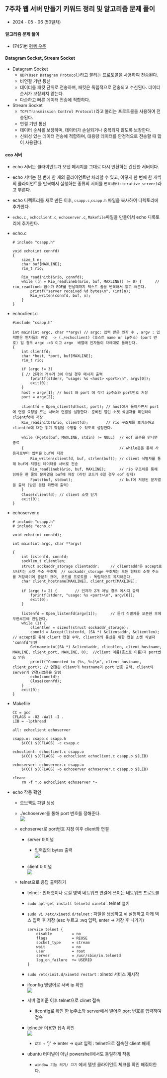 ## 7주차 웹 서버 만들기 키워드 정리 및 알고리즘 문제 풀이

- 2024 - 05 - 06 (50일차)

#### 알고리즘 문제 풀이

- 17451번 [평행 우주](https://github.com/dongyeoppp/Jungle_TIL/blob/main/jungle_week07/bk_17451.py)

#### Datagram Socket, Stream Socket

- Datagram Socket
  - `UDP(User Datagram Protocol)`라고 불리는 프로토콜을 사용하여 전송된다.
  - 비연결 기반 통신
  - 데이터를 패킷 단위로 전송하며, 패킷은 독립적으로 전송되고 수신된다. 데이터 순서가 보장되지 않는다.
  - 다순하고 빠른 데이터 전송에 적합하다.
- Stream Socket
  - `TCP(Transmission Control Protocol)`라고 불리는 프로토콜을 사용하여 전송된다.
  - 연결 기반 통신
  - 데이터 순서롤 보장하며, 데이터가 손실되거나 중복되지 않도록 보장한다.
  - 신뢰성 있는 데이터 전송에 적합하며, 대용량 데이터를 안정적으로 전송할 때 많이 사용된다.

#### eco 서버

- echo 서버는 클라이언트가 보낸 메시지를 그대로 다시 반환하는 간단한 서버이다.
- echo 서버는 한 번에 한 개의 클라이언트만 처리할 수 있고, 이렇게 한 번에 한 개씩의 클라이언트를 반복해서 실행하는 종류의 서버를 `반복서버(iterative server)`라고 부른다.
- echo 디렉토리를 새로 만든 이후, `csapp.c`,`csapp.h` 파일을 복사하여 디렉토리에 추가한다.
- `echo.c` , `echoclient.c`, `echoserver.c`, `Makefile`파일을 만들어서 echo 디록토리에 추가한다.
- echo.c

  ```
  # include "csapp.h"

  void echo(int connfd)
  {
      size_t n;
      char buf[MAXLINE];
      rio_t rio;

      Rio_readinitb(&rio, connfd);
      while ((n = Rio_readlineb(&rio, buf, MAXLINE)) != 0) {      // rio_readlineb 함수가 EOF를 만날때까지 텍스트 줄을 반복해서 읽고 써준다.
          printf("server received %d bytes\n", (int)n);
          Rio_writen(connfd, buf, n);
      }
  }
  ```

- echoclient.c

  ```
  #include "csapp.h"

  int main(int argc, char **argv) // argc: 입력 받은 인자 수 , argv : 입력받은 인자들의 배열  -> (./echoclient) (호스트 name or ip주소) (port 번호) 일 경우 argc ->3 이고 argv  배열에 인자들이 차례대로 들어간다.
  {
      int clientfd;
      char *host, *port, buf[MAXLINE];
      rio_t rio;

      if (argc != 3)
      { // 인자의 개수가 3이 아닐 경우 메시지 출력
          fprintf(stderr, "usage: %s <host> <port>\n", argv[0]);
          exit(0);
      }
      host = argv[1]; // host 와 port 에 각각 ip주소와 port번호 저장
      port = argv[2];

      clientfd = Open_clientfd(host, port); // host에서 돌아가면서 port에 연결 요청을 드는 서버와 연결을 설정한다. 준비된 열린 소켓 식별자를 리턴하여 clientfd에 저장
      Rio_readinitb(&rio, clientfd);        // rio 구조체를 초기화하고 clientfd에 대한 읽기 작업을 수행할 수 있도록 설정한다.

      while (Fgets(buf, MAXLINE, stdin) != NULL)  // eof 표준을 만나면 종료
      {                                           // while문을 통해 사용자로부터 입력을 buf에 저장
          Rio_writen(clientfd, buf, strlen(buf)); // client 식별자를 통해 buf에 저장된 데이터를 서버로 전송
          Rio_readlineb(&rio, buf, MAXLINE);      // rio 구조체를 통해 읽어온 한 줄의 문자열을 buf에 저장 (리턴 코드가 0일 경우 eof 감지)
          Fputs(buf, stdout);                     // buf에 저장된 문자열을 출력 (받은 응답 화면에 출력)
      }
      Close(clientfd); // client 소켓 닫기
      exit(0);
  }
  ```

- echoserver.c

  ```
  # include "csapp.h"
  # include "echo.c"

  void echo(int connfd);

  int main(int argc, char **argv)

  {
      int listenfd, connfd;
      socklen_t clientlen;
      struct sockaddr_storage clientaddr;     // clientaddr은 accept로 보내지는 소켓 주소 구조체  // sockaddr_storage 구조체는 모든 형태의 소켓 주소를 저장하기에 충분히 크며, 코드를 프로토콜 - 독립적으로 유지해준다.
      char client_hostname[MAXLINE], client_port[MAXLINE];

      if (argc != 2) {        // 인자가 2개 아닐 경우 메시지 출력
          fprintf(stderr, "usage: %s <port>\n", argv[0]);
          exit(0);
      }

      listenfd = Open_listenfd(argv[1]);      // 듣기 식별자를 오픈한 후에 무한루프에 진입한다.
      while (1) {
          clientlen = sizeof(struct sockaddr_storage);
          connfd = Accept(listenfd, (SA *) &clientaddr, &clientlen);  // accept를 통해 client 연결 수락, client와의 통신을 위한 연결 소켓 식별자 'connfd'반환
          Getnameinfo((SA *) &clientaddr, clientlen, client_hostname, MAXLINE, client_port, MAXLINE, 0);  //client 이름(호스트 이름)과 port번호 얻음
          printf("Connected to (%s, %s)\n", client_hostname, client_port); // 연결된 client의 hostname과 port 번호 출력, client와 server가 연결되었음을 알림
          echo(connfd);
          Close(connfd);
      }
      exit(0);
  }
  ```

- Makefile

  ```
  CC = gcc
  CFLAGS = -O2 -Wall -I .
  LIB = -lpthread

  all: echoclient echoserver

  csapp.o: csapp.c csapp.h
      $(CC) $(CFLAGS) -c csapp.c

  echoclient: echoclient.c csapp.o
      $(CC) $(CFLAGS) -o echoclient echoclient.c csapp.o $(LIB)

  echoserver: echoserver.c csapp.o
      $(CC) $(CFLAGS) -o echoserver echoserver.c csapp.o $(LIB)

  clean:
      rm -f *.o echoclient echoserver *~
  ```

- echo 작동 확인

  - 오브젝트 파일 생성
  - ./echoserver를 통해 port 번호를 정해준다.  
    <img src="./img/image8.png">

  - echoserver로 port번호 지정 이후 client와 연결

    - server 터미널

      - 입력값의 bytes 출력  
        <img src="./img/image9.png">

    - client 터미널  
       <img src="./img/image10.png">

  - telnet으로 응답 출력하기

    - telnet : 인터넷이나 로컬 영역 네트워크 연결에 쓰이는 네트워크 프로토콜

    - `sudo apt-get install telnetd xinetd` : telnet 설치
    - `sudo vi /etc/xinetd.d/telnet` : 파일을 생성하고 vi 실행하고 아래 텍스 입력 후 저장 (esc 누르고 :wq 입력, enter -> 저장 후 나가기)
      ```
      service telnet {
          disable         = no
          flags           = REUSE
          socket_type     = stream
          wait            = no
          user            = root
          server          = /usr/sbin/in.telnetd
          log_on_failure  += USERID
      }
      ```
    - `sudo /etc/init.d/xinetd restart` : xinetd 서비스 재시작
    - ifconfig 명령어로 서버 ip 확인  
       <img src="./img/image11.png">

    - 서버 열어준 이후 telnet으로 clinet 접속
      - ifconfig로 확인 한 ip주소와 server에서 열어준 port 번호를 입력하여 접속
    - telnet을 이용한 접속 확인  
       <img src="./img/image12.png">

      - ctrl + ']' -> enter -> quit 입력 : telnet으로 접속한 client 해제

    - ubuntu 터미널이 아닌 powershell에서도 동일하게 작동
      - `window 기능 켜기/ 끄기` 에서 텔넷 클라이언트 체크를 확인 해줘야한다.
